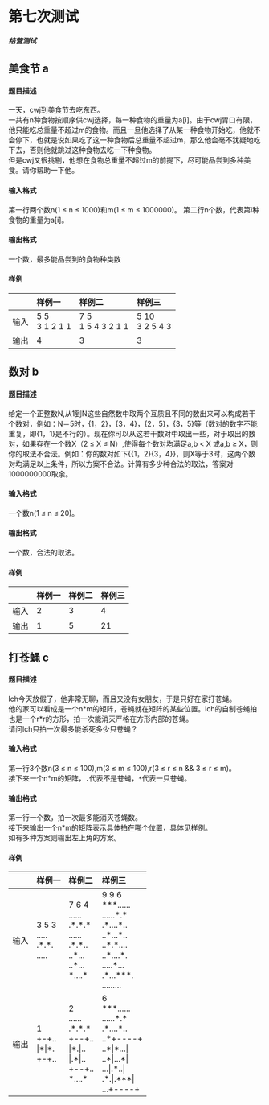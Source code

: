 第七次测试
==========
##### 结营测试
## 美食节 a
#### 题目描述
一天，cwj到美食节去吃东西。  
一共有n种食物按顺序供cwj选择，每一种食物的重量为a\[i\]。由于cwj胃口有限，他只能吃总重量不超过m的食物。而且一旦他选择了从某一种食物开始吃，他就不会停下，也就是说如果吃了这一种食物后总重量不超过m，那么他会毫不犹疑地吃下去，否则他就跳过这种食物去吃一下种食物。  
但是cwj又很挑剔，他想在食物总重量不超过m的前提下，尽可能品尝到多种美食。请你帮助一下他。
#### 输入格式
第一行两个数n(1 ≤ n ≤ 1000)和m(1 ≤ m ≤ 1000000)。
第二行n个数，代表第i种食物的重量为a\[i\]。
#### 输出格式
一个数，最多能品尝到的食物种类数
#### 样例
|      |      样例一      |        样例二        |       样例三      |
|:----:|:-----------------|:---------------------|:------------------|
| 输入 | 5 5<br>3 1 2 1 1 | 7 5<br>1 5 4 3 2 1 1 | 5 10<br>3 2 5 4 3 |
| 输出 | 4                | 3                    | 3                 |
## 数对 b
#### 题目描述
给定一个正整数N,从1到N这些自然数中取两个互质且不同的数出来可以构成若干个数对，例如：N＝5时，{1，2}，{3，4}，{2，5}，{3，5}等（数对的数字不能重复，即{1，1}是不行的）。现在你可以从这若干数对中取出一些，对于取出的数对，如果存在一个数X（2 ≤ X ≤ N）,使得每个数对均满足a,b < X 或a,b ≥ X，则你的取法不合法。例如：你的数对如下{{1，2}{3，4}}，则X等于3时，这两个数对均满足以上条件，所以方案不合法。计算有多少种合法的取法，答案对1000000000取余。
#### 输入格式
一个数n(1 ≤ n ≤ 20)。
#### 输出格式
一个数，合法的取法。
#### 样例
|      | 样例一 | 样例二 | 样例三 |
|:----:|:-------|:-------|:-------|
| 输入 | 2      | 3      | 4      |
| 输出 | 1      | 5      | 21     |
## 打苍蝇 c
#### 题目描述
lch今天放假了，他非常无聊，而且又没有女朋友，于是只好在家打苍蝇。  
他的家可以看成是一个n\*m的矩阵，苍蝇就在矩阵的某些位置。lch的自制苍蝇拍也是一个r\*r的方形，拍一次能消灭严格在方形内部的苍蝇。  
请问lch只拍一次最多能杀死多少只苍蝇？
#### 输入格式
第一行3个数n(3 ≤ n ≤ 100),m(3 ≤ m ≤ 100),r(3 ≤ r ≤ n && 3  ≤ r ≤ m)。  
接下来一个n\*m的矩阵，`.`代表不是苍蝇，`*`代表一只苍蝇。
#### 输出格式
第一行一个数，拍一次最多能消灭苍蝇数。  
接下来输出一个n\*m的矩阵表示具体拍在哪个位置，具体见样例。  
如有多种方案则输出左上角的方案。
#### 样例
|      | 样例一 | 样例二 | 样例三 |
|:----:|:-------|:-------|:-------|
| 输入 | 3 5 3<br>.....<br>.\*.\*.<br>..... | 7 6 4<br>......<br>.\*.\*.\*<br>......<br>.\*.\*..<br>..\*...<br>..\*...<br>\*....\* | 9 9 6<br>\*\*\*......<br>......\*.\*<br>.\*....\*..<br>..\*...\*..<br>..\*.\*....<br>..\*....\*.<br>.....\*...<br>.\*...\*\*\*.<br>......... |
| 输出 | 1<br>+-+..<br>\|\*\|\*.<br>+-+..     | 2<br>......<br>.\*.\*.\*<br>+--+..<br>\|\*.\|..<br>\|.\*\|..<br>+--+..<br>\*....\*     | 6<br>\*\*\*......<br>......\*.\*<br>.\*....\*..<br>..\*+----+<br>..\*\|\*...\|<br>..\*\|...\*\|<br>...\|.\*..\|<br>.\*.\|.\*\*\*\|<br>...+----+     |
